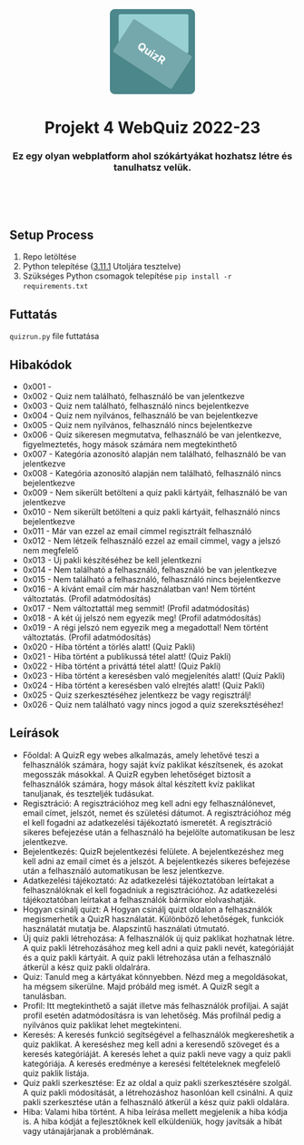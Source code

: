 <p align=center>
  <img src="https://github.com/TMarccci/Projekt_4-WebQuiz-2022-23/blob/main/static/img/Logo.png?raw=true" width=150>
  <h1 align=center><b>Projekt 4 WebQuiz 2022-23</b></h1>
  <h3 align=center><b>Ez egy olyan webplatform ahol szókártyákat hozhatsz létre és tanulhatsz velük.</b></h3>
</p>

<br><br><br>

## Setup Process
1. Repo letöltése
2. Python telepítése ([3.11.1](https://www.python.org/downloads/release/python-3111/) Utoljára tesztelve)
3. Szükséges Python csomagok telepítése  `pip install -r requirements.txt`

## Futtatás
`quizrun.py` file futtatása

## Hibakódok
- 0x001 - 
- 0x002 - Quiz nem található, felhasználó be van jelentkezve
- 0x003 - Quiz nem található, felhasználó nincs bejelentkezve
- 0x004 - Quiz nem nyilvános, felhasználó be van bejelentkezve
- 0x005 - Quiz nem nyilvános, felhasználó nincs bejelentkezve
- 0x006 - Quiz sikeresen megmutatva, felhasználó be van jelentkezve, figyelmeztetés, hogy mások számára nem megtekinthető
- 0x007 - Kategória azonosító alapján nem található, felhasználó be van jelentkezve
- 0x008 - Kategória azonosító alapján nem található, felhasználó nincs bejelentkezve
- 0x009 - Nem sikerült betölteni a quiz pakli kártyáit, felhasználó be van jelentkezve
- 0x010 - Nem sikerült betölteni a quiz pakli kártyáit, felhasználó nincs bejelentkezve
- 0x011 - Már van ezzel az email címmel regisztrált felhasználó
- 0x012 - Nem létzeik felhasználó ezzel az email címmel, vagy a jelszó nem megfelelő
- 0x013 - Új pakli készítéséhez be kell jelentkezni
- 0x014 - Nem található a felhasználó, felhasználó be van jelentkezve
- 0x015 - Nem található a felhasználó, felhasználó nincs bejelentkezve
- 0x016 - A kívánt email cím már használatban van! Nem történt változtatás. (Profil adatmódosítás)
- 0x017 - Nem változtattál meg semmit! (Profil adatmódosítás)
- 0x018 - A két új jelszó nem egyezik meg! (Profil adatmódosítás)
- 0x019 - A régi jelszó nem egyezik meg a megadottal! Nem történt változtatás. (Profil adatmódosítás)
- 0x020 - Hiba történt a törlés alatt! (Quiz Pakli)
- 0x021 - Hiba történt a publikussá tétel alatt! (Quiz Pakli)
- 0x022 - Hiba történt a priváttá tétel alatt! (Quiz Pakli)
- 0x023 - Hiba történt a keresésben való megjelenítés alatt! (Quiz Pakli)
- 0x024 - Hiba történt a keresésben való elrejtés alatt! (Quiz Pakli)
- 0x025 - Quiz szerkesztéséhez jelentkezz be vagy regisztrálj!
- 0x026 - Quiz nem található vagy nincs jogod a quiz szereksztéséhez!

## Leírások
- Főoldal: A QuizR egy webes alkalmazás, amely lehetővé teszi a felhasználók számára, hogy saját kvíz paklikat készítsenek, és azokat megosszák másokkal. A QuizR egyben lehetőséget biztosít a felhasználók számára, hogy mások által készített kvíz paklikat tanuljanak, és teszteljék tudásukat.
- Regisztráció: A regisztrációhoz meg kell adni egy felhasználónevet, email címet, jelszót, nemet és születési dátumot. A regisztrációhoz még el kell fogadni az adatkezelési tájékoztató ismeretét. A regisztráció sikeres befejezése után a felhasználó ha bejelölte automatikusan be lesz jelentkezve.
- Bejelentkezés: QuizR bejelentkezési felülete. A bejelentkezéshez meg kell adni az email címet és a jelszót. A bejelentkezés sikeres befejezése után a felhasználó automatikusan be lesz jelentkezve. 
- Adatkezelési tájékoztató: Az adatkezelési tájékoztatóban leírtakat a felhasználóknak el kell fogadniuk a regisztrációhoz. Az adatkezelési tájékoztatóban leírtakat a felhasználók bármikor elolvashatják.
- Hogyan csinálj quizt: A Hogyan csinálj quizt oldalon a felhasználók megismerhetik a QuizR használatát. Különböző lehetőségek, funkciók használatát mutatja be. Alapszintű használati útmutató.
- Új quiz pakli létrehozása: A felhasználók új quiz paklikat hozhatnak létre. A quiz pakli létrehozásához meg kell adni a quiz pakli nevét, kategóriáját és a quiz pakli kártyáit. A quiz pakli létrehozása után a felhasználó átkerül a kész quiz pakli oldalrára.
- Quiz: Tanuld meg a kártyákat könnyebben. Nézd meg a megoldásokat, ha mégsem sikerülne. Majd próbáld meg ismét. A QuizR segít a tanulásban.
- Profil: Itt megtekinthető a saját illetve más felhasználók profiljai. A saját profil esetén adatmódosításra is van lehetőség. Más profilnál pedig a nyilvános quiz paklikat lehet megtekinteni.
- Keresés: A keresés funkció segítségével a felhasználók megkereshetik a quiz paklikat. A kereséshez meg kell adni a keresendő szöveget és a keresés kategóriáját. A keresés lehet a quiz pakli neve vagy a quiz pakli kategóriája. A keresés eredménye a keresési feltételeknek megfelelő quiz paklik listája.
- Quiz pakli szerkesztése: Ez az oldal a quiz pakli szerkesztésére szolgál. A quiz pakli módosítását, a létrehozáshoz hasonlóan kell csinálni. A quiz pakli szerkesztése után a felhasználó átkerül a kész quiz pakli oldalára.
- Hiba: Valami hiba történt. A hiba leírása mellett megjelenik a hiba kódja is. A hiba kódját a fejlesztőknek kell elküldeniük, hogy javítsák a hibát vagy utánajárjanak a problémának.

